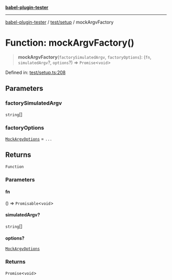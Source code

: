 [**babel-plugin-tester**](../../../README.md)

***

[babel-plugin-tester](../../../README.md) / [test/setup](../README.md) / mockArgvFactory

# Function: mockArgvFactory()

> **mockArgvFactory**(`factorySimulatedArgv`, `factoryOptions`): (`fn`, `simulatedArgv`?, `options`?) => `Promise`\<`void`\>

Defined in: [test/setup.ts:208](https://github.com/babel-utils/babel-plugin-tester/blob/03734eaa985470bea60d71fab1aa0d0dbdddae3c/test/setup.ts#L208)

## Parameters

### factorySimulatedArgv

`string`[]

### factoryOptions

[`MockArgvOptions`](../type-aliases/MockArgvOptions.md) = `...`

## Returns

`Function`

### Parameters

#### fn

() => `Promisable`\<`void`\>

#### simulatedArgv?

`string`[]

#### options?

[`MockArgvOptions`](../type-aliases/MockArgvOptions.md)

### Returns

`Promise`\<`void`\>
